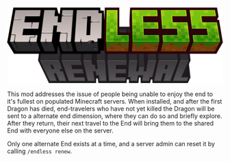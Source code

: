 ![alt text](https://github.com/aleosiss/endless-renewal/blob/development/docs/images/minecraft_title.png?raw=true)

This mod addresses the issue of people being unable to enjoy the end to it's fullest on populated Minecraft servers. When installed, and after the first Dragon has died, end-travelers who have not yet killed the Dragon will be sent to a alternate end dimension, where they can do so and briefly explore. After they return, their next travel to the End will bring them to the shared End with everyone else on the server.

Only one alternate End exists at a time, and a server admin can reset it by calling `/endless renew`.

